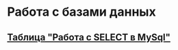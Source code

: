 # Работа с базами данных
## [Таблица "Работа с SELECT в MySql"](https://docs.google.com/spreadsheets/d/1zq1PQ5mwMllW0A8QoxHVR8yBq79exrz2-xeNHbRZBZ4/edit?gid=0#gid=0) 
